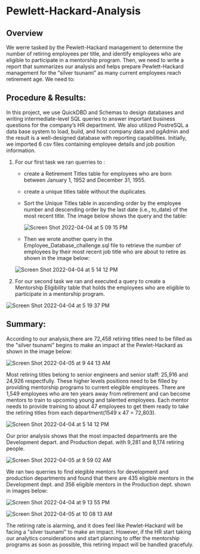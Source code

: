 # Pewlett-Hackard-Analysis

## Overview 
We werre tasked by the Pewlett-Hackard management to determine the number of retiring employees per title, and identify employees who are eligible to participate in a mentorship program. Then, we need to write a report that summarizes our analysis and helps prepare Pewlett-Hackard management for the “silver tsunami” as many current employees reach retirement age. We need to:



## Procedure & Results: 
In this project, we use QuickDBD and Schemas to design databases and writing intermediate-level SQL queries to answer important business questions for the company’s HR department. We also utilized PostreSQL a data base system to load, build, and host company data and pgAdmin and the result is a well-designed database with reporting capabilities. Initially, we imported 6 csv files containing employee details and job position information.

1.  For our first task we ran querries to :
 
    * create a Retirement Titles table for employees who are born between January 1, 1952 and December 31, 1955.
    * create a unique titles table without the duplicates.
    * Sort the Unique Titles table in ascending order by the employee number and descending order by the last date (i.e., to_date) of        the most recent title.
    The image below shows the query and the table:
    
       ![Screen Shot 2022-04-04 at 5 09 15 PM](https://user-images.githubusercontent.com/98566486/161653921-c906bb7b-031f-4558-93f3-c7b9d8024f7f.png)


    
    * Then we wrote another query in the Employee_Database_challenge.sql file to retrieve the number of employees by their most recent       job title who are about to retire as shown in the image below:
    
    ![Screen Shot 2022-04-04 at 5 14 12 PM](https://user-images.githubusercontent.com/98566486/161633261-59cfeec4-480c-4b36-9be1-258bec1c003b.png)
    
 2. For our second task we ran and executed a query to create a Mentorship Eligibility table that holds the employees who are eligible to participate in a mentorship program.

![Screen Shot 2022-04-04 at 5 19 37 PM](https://user-images.githubusercontent.com/98566486/161634024-aa308bab-e07a-4942-98d5-1f8ae34cf4e2.png)

## Summary: 

According to our analysis,there are 72,458 retiring titles need to be filled as the "silver tsunami" begins to make an impact at the Pewlet-Hackard as shown in the image below:

![Screen Shot 2022-04-05 at 9 44 13 AM](https://user-images.githubusercontent.com/98566486/161767701-bdefb91e-3b35-4cef-9cbd-617c0091afee.png)

Most retiring titles belong to senior engineers and senior staff: 25,916 and 24,926 respectfully.  These higher levels positions need to be filled by providing mentorship programs to current elegible employees.  There are 1,549 employees who are ten years away from retirement and can become mentors to train to upcoming young and talented employees.  Each mentor needs to provide training to about 47 employees to get them ready to take the retiring titles from each department(1549 x 47 = 72,803).  

![Screen Shot 2022-04-04 at 5 14 12 PM](https://user-images.githubusercontent.com/98566486/161769957-6c81d827-2def-4dc8-b233-1034d778d3d5.png)

Our prior analysis shows that the most impacted departments are the Development depart. and Production depat. with 9,281 and 8,174 retiring people.

![Screen Shot 2022-04-05 at 9 59 02 AM](https://user-images.githubusercontent.com/98566486/161770819-d310c758-261b-401a-8113-4489c40d8d19.png)

We ran two querries to find elegible mentors for development and production departments and found that there are 435 eligible mentors in the Development dept. and 356 eligible mentors in the Production dept. shown in images below:


![Screen Shot 2022-04-04 at 9 13 55 PM](https://user-images.githubusercontent.com/98566486/161771258-581c4607-70b7-45d0-863c-90cf932b0e25.png)



![Screen Shot 2022-04-05 at 10 08 13 AM](https://user-images.githubusercontent.com/98566486/161772776-1bb395a5-bbc8-41a4-b31a-c2c9aaf65830.png)

The retiring rate is alarming, and it does feel like Pewlet-Hackard will be facing a "silver tsunami"  to make an impact. However, if the HR start taking our analytics considerations and start planning to offer the mentorship programs as soon as possible, this retiring impact will be handled gracefuly.  

 

